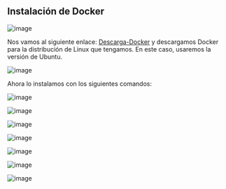 ## Instalación de Docker ##

![image](https://github.com/AsdrubalCarbajosa/Servicios-de-Red-e-Internet/assets/91255302/8c78bff3-6ccd-4e58-a9b3-d0359edd7290)

Nos vamos al siguiente enlace: [Descarga-Docker](https://docs.docker.com/desktop/install/linux-install/) y descargamos Docker para la distribución de Linux que tengamos. En este caso, usaremos la versión de Ubuntu.

![image](https://github.com/AsdrubalCarbajosa/Servicios-de-Red-e-Internet/assets/91255302/88713d1b-b407-486d-935b-665f250623cc)

Ahora lo instalamos con los siguientes comandos:

![image](https://github.com/AsdrubalCarbajosa/Servicios-de-Red-e-Internet/assets/91255302/958fd554-3b8b-4a6d-8e8b-561b47fffc81)

![image](https://github.com/AsdrubalCarbajosa/Servicios-de-Red-e-Internet/assets/91255302/3498fe64-46ad-4559-8216-7ba5923a0a8f)

![image](https://github.com/AsdrubalCarbajosa/Servicios-de-Red-e-Internet/assets/91255302/7d7ff7aa-cef0-4b21-9f24-c3be94150c21)

![image](https://github.com/AsdrubalCarbajosa/Servicios-de-Red-e-Internet/assets/91255302/2c68b09f-de5e-411c-a860-4bb4c47e1f80)

![image](https://github.com/AsdrubalCarbajosa/Servicios-de-Red-e-Internet/assets/91255302/2582e0c7-b098-41df-a4ee-121f9811aa29)

![image](https://github.com/AsdrubalCarbajosa/Servicios-de-Red-e-Internet/assets/91255302/caa115e0-893b-467d-9193-c097ea1a576d)

![image](https://github.com/AsdrubalCarbajosa/Servicios-de-Red-e-Internet/assets/91255302/17497077-95e7-4917-9111-e6c7357e6db6)
